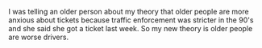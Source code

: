 I was telling an older person about my theory that older people are more anxious about tickets because traffic enforcement was stricter in the 90's and she said she got a ticket last week. So my new theory is older people are worse drivers.

